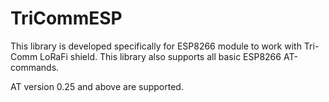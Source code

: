 # TriCommESP
This library is developed specifically for ESP8266 module to work with Tri-Comm LoRaFi shield. This library also supports all basic ESP8266 AT-commands.

AT version 0.25 and above are supported. 

